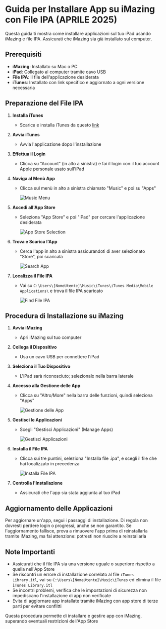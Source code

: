 # Guida per Installare App su iMazing con File IPA (APRILE 2025)

Questa guida ti mostra come installare applicazioni sul tuo iPad usando iMazing e file IPA. Assicurati che iMazing sia già installato sul computer.

## Prerequisiti

- **iMazing**: Installato su Mac o PC
- **iPad**: Collegato al computer tramite cavo USB
- **File IPA**: Il file dell'applicazione desiderata
- **iTunes**: Installato con link specifico e aggiornato a ogni versione necessaria

## Preparazione del File IPA

1. **Installa iTunes**
   - Scarica e installa iTunes da questo [link](https://secure-appldnld.apple.com/itunes12/091-87819-20180912-69177170-B085-11E8-B6AB-C1D03409AD2A6/iTunes64Setup.exe)

2. **Avvia iTunes** 
   - Avvia l'applicazione dopo l'installazione

3. **Effettua il Login**
   - Clicca su "Account" (in alto a sinistra) e fai il login con il tuo account Apple personale usato sull'iPad

4. **Naviga al Menù App**
   - Clicca sul menù in alto a sinistra chiamato "Music" e poi su "Apps"

     ![Music Menu](https://github.com/user-attachments/assets/9cc466e0-0015-41b0-ae42-cb50b792316c)

5. **Accedi all'App Store**
   - Seleziona "App Store" e poi "iPad" per cercare l'applicazione desiderata

     ![App Store Selection](https://github.com/user-attachments/assets/b50947b9-9038-4820-96e2-984d52d2eb45)

6. **Trova e Scarica l'App**
   - Cerca l'app in alto a sinistra assicurandoti di aver selezionato "Store", poi scaricala

     ![Search App](https://github.com/user-attachments/assets/bb59f5b9-4fd3-4c97-9068-4de86676cc3b)

7. **Localizza il File IPA**
   - Vai su `C:\Users\[NomeUtente]\Music\iTunes\iTunes Media\Mobile Applications\` e trova il file IPA scaricato

     ![Find File IPA](https://github.com/user-attachments/assets/e53704d4-69d3-4f95-a55c-8243f7cb8a76)

## Procedura di Installazione su iMazing

1. **Avvia iMazing**
   - Apri iMazing sul tuo computer

2. **Collega il Dispositivo**
   - Usa un cavo USB per connettere l'iPad

3. **Seleziona il Tuo Dispositivo**
   - L'iPad sarà riconosciuto; selezionalo nella barra laterale

4. **Accesso alla Gestione delle App**
   - Clicca su "Altro/More" nella barra delle funzioni, quindi seleziona "Apps"

     ![Gestione delle App](https://github.com/user-attachments/assets/15a9a693-98b8-47a0-8169-79790926f500)

5. **Gestisci le Applicazioni**
   - Scegli "Gestisci Applicazioni" (Manage Apps)

     ![Gestisci Applicazioni](https://github.com/user-attachments/assets/255f5d7c-9b6d-4c8a-84a8-4f6a30cbc011)

6. **Installa il File IPA**
   - Clicca sui tre puntini, seleziona "Installa file .ipa", e scegli il file che hai localizzato in precedenza

     ![Installa File IPA](https://github.com/user-attachments/assets/20f83c75-3b58-4b70-a30c-0ea8124e1d01)

7. **Controlla l'Installazione**
   - Assicurati che l'app sia stata aggiunta al tuo iPad

## Aggiornamento delle Applicazioni

Per aggiornare un'app, segui i passaggi di installazione. Di regola non dovresti perdere login o progressi, anche se non garantito. Se l'aggiornamento fallisce, prova a rimuovere l'app prima di reinstallarla tramite iMazing, ma fai attenzione: potresti non riuscire a reinstallarla

## Note Importanti

- Assicurati che il file IPA sia una versione uguale o superiore rispetto a quella nell'App Store
- Se riscontri un errore di installazione correlato al file `iTunes Library.itl`, vai su `C:\Users\[NomeUtente]\Music\iTunes` ed elimina il file `iTunes Library.itl`
- Se incontri problemi, verifica che le impostazioni di sicurezza non impediscano l'installazione di app non verificate
- Evita di aggiornare app installate tramite iMazing con app store di terze parti per evitare conflitti

Questa procedura permette di installare e gestire app con iMazing, superando eventuali restrizioni dell'App Store
